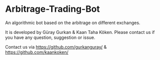 # Arbitrage-Trading-Bot
An algorithmic bot based on the arbitrage on different exchanges.


It is developed by Güray Gurkan & Kaan Taha Köken.
Please contact us if you have any question, suggestion or issue.

Contact us via https://github.com/gurkanguray/ & https://github.com/kaankoken/
